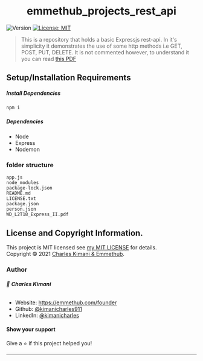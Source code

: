 <h1 align="center">emmethub_projects_rest_api</h1>
<p>
  <img alt="Version" src="https://img.shields.io/badge/version-1.0-blue.svg?cacheSeconds=2592000" />
  <a href="https://github.com/kimanicharles911/emmethub_nodejs_modules/blob/master/LICENSE.txt" target="_blank">
    <img alt="License: MIT" src="https://img.shields.io/badge/License-MIT-yellow.svg" />
  </a>
</p>

> This is a repository that holds a basic Expressjs rest-api. In it's simplicity it demonstrates the use of some http methods i.e GET, POST, PUT, DELETE. It is not commented however, to understand it you can read [this PDF](https://github.com/kimanicharles911/emmethub_projects_rest_api/blob/master/WD_L2T18_Express_II.pdf)

## Setup/Installation Requirements
##### Install Dependencies

```sh
npm i
```

##### Dependencies
* Node
* Express
* Nodemon

### folder structure
```
app.js
node_modules
package-lock.json
README.md
LICENSE.txt
package.json
person.json
WD_L2T18_Express_II.pdf
```

## License and Copyright Information.

This project is MIT licensed see [my MIT LICENSE](https://github.com/kimanicharles911/emmethub_projects_rest_api/blob/master/LICENSE.txt) for details.<br />
Copyright © 2021 [Charles Kimani & Emmethub](https://github.com/kimanicharles911).

### Author

###### 👤 **Charles Kimani**

* Website: https://emmethub.com/founder
* Github: [@kimanicharles911](https://github.com/kimanicharles911)
* LinkedIn: [@kimanicharles](https://linkedin.com/in/kimanicharles)

#### Show your support

Give a ⭐️ if this project helped you!

***